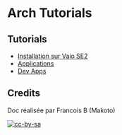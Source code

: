 # Arch Tutorials

## Tutorials

- [Installation sur Vaio SE2](install_vaio_se2.md)
- [Applications](apps.md)
- [Dev Apps](dev.md)

## Credits

Doc réalisée par Francois B (Makoto)

[![cc-by-sa](https://i.creativecommons.org/l/by-sa/4.0/88x31.png)](LICENCE.md)